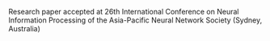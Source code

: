 Research paper accepted at 26th International Conference on Neural Information Processing of the Asia-Pacific Neural Network Society (Sydney, Australia)
